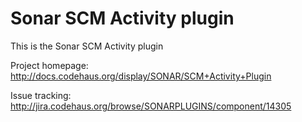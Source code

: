 Sonar SCM Activity plugin
=========================

This is the Sonar SCM Activity plugin

Project homepage:
http://docs.codehaus.org/display/SONAR/SCM+Activity+Plugin

Issue tracking:
http://jira.codehaus.org/browse/SONARPLUGINS/component/14305
